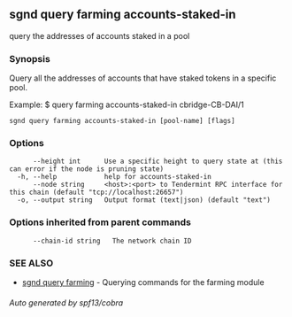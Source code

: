 ## sgnd query farming accounts-staked-in

query the addresses of accounts staked in a pool

### Synopsis

Query all the addresses of accounts that have staked tokens in a specific pool.

Example:
$ <appd> query farming accounts-staked-in cbridge-CB-DAI/1

```
sgnd query farming accounts-staked-in [pool-name] [flags]
```

### Options

```
      --height int      Use a specific height to query state at (this can error if the node is pruning state)
  -h, --help            help for accounts-staked-in
      --node string     <host>:<port> to Tendermint RPC interface for this chain (default "tcp://localhost:26657")
  -o, --output string   Output format (text|json) (default "text")
```

### Options inherited from parent commands

```
      --chain-id string   The network chain ID
```

### SEE ALSO

* [sgnd query farming](sgnd_query_farming.md)	 - Querying commands for the farming module

###### Auto generated by spf13/cobra
